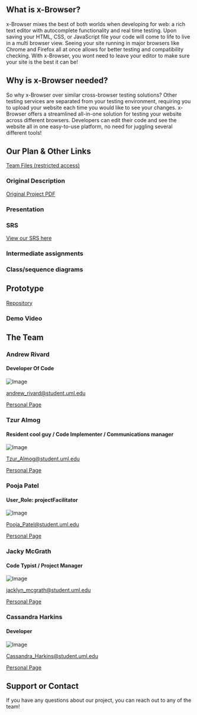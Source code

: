 ## What is x-Browser?
x-Browser mixes the best of both worlds when developing for web: a rich text editor with autocomplete functionality and real time testing.  Upon saving your HTML, CSS, or JavaScript file your code will come to life to  live in a multi browser view. Seeing your site running in major browsers like Chrome and Firefox all at once allows for better testing and compatibility checking. With x-Browser, you wont need to leave your editor to make sure your site is the best it can be!

## Why is x-Browser needed?
So why x-Browser over similar cross-browser testing solutions? Other testing services are separated from your testing environment, requiring you to upload your website each time you would like to see your changes. x-Browser offers a streamlined all-in-one solution for testing your website across different browsers. Developers can edit their code and see the website all in one easy-to-use platform, no need for juggling several different tools!

## Our Plan & Other Links
[Team Files (restricted access)](https://drive.google.com/drive/folders/18pLuXi3tDflstceLGKMiwXNTEOpSbAV9?usp=sharing)
### Original Description
[Original Project PDF](https://github.com/jackyyym/x-browser-site/blob/main/files/original-project-description.pdf)
### Presentation
### SRS
[View our SRS here](https://docs.google.com/document/d/1JJ4D2XEN8Ga2qijBfo1bewYHArLPzZgTYzPfp26xuPw/edit?usp=sharing)
### Intermediate assignments
### Class/sequence diagrams

## Prototype
[Repository](https://github.com/jackyyym/x-browser)
### Demo Video

## The Team


### Andrew Rivard
#### Developer Of Code
![Image](https://media-exp1.licdn.com/dms/image/C4E03AQGfJkTIlJ5w5A/profile-displayphoto-shrink_400_400/0?e=1609977600&v=beta&t=gj9Ig2OeOW28PywwJLXgCfRQuOH6jRU4ZGzOZJmZAuA)

andrew_rivard@student.uml.edu

[Personal Page](https://andrivard4.github.io)

### Tzur Almog
#### Resident cool guy / Code Implementer / Communications manager
![Image](https://media-exp1.licdn.com/dms/image/C4E03AQHIiFfNRF4Tpg/profile-displayphoto-shrink_400_400/0?e=1609977600&v=beta&t=kNGHHtVf8J11VjxdvoA9oqI5zlFC2xoeN4KqbIbOOxQ)

Tzur_Almog@student.uml.edu

[Personal Page](https://www.linkedin.com/in/tzur-almog-b38946180/)

### Pooja Patel
#### User_Role: projectFacilitator
![Image](https://media-exp1.licdn.com/dms/image/C4E03AQHxHUFltPkTlg/profile-displayphoto-shrink_400_400/0?e=1609977600&v=beta&t=pTJ_MHw7QrB1pt-pzYoCfN0UKRKUYjuRArapIZEOyqE)

Pooja_Patel@student.uml.edu

[Personal Page](https://www.linkedin.com/in/poojak9/)

### Jacky McGrath
#### Code Typist / Project Manager
![Image](https://media-exp1.licdn.com/dms/image/C4D03AQGYIRiCWRlZWw/profile-displayphoto-shrink_400_400/0?e=1609977600&v=beta&t=PQ5rwXOXoT4cWPpzbYfQ-ZyvmGeRKHfyg4uV71kRxLg)

jacklyn_mcgrath@student.uml.edu

[Personal Page](https://www.linkedin.com/in/jacky-mcgrath/)

### Cassandra Harkins
#### Developer
![Image](https://media-exp1.licdn.com/dms/image/C5603AQEqjKqZgmxZMQ/profile-displayphoto-shrink_400_400/0?e=1609977600&v=beta&t=MqfyBYcHC6Mo0W8d3wkYnKEwoDL-DBG8ZokCgRxFmCE)

Cassandra_Harkins@student.uml.edu

[Personal Page](https://www.linkedin.com/in/cassandraharkins/)


## Support or Contact

If you have any questions about our project, you can reach out to any of the team!

